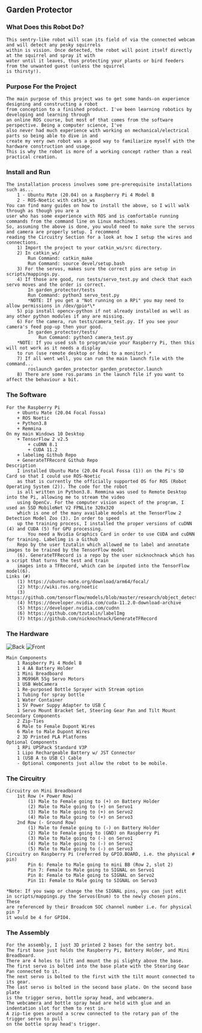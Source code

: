 ## Garden Protector



### What Does this Robot Do?
	This sentry-like robot will scan its field of via the connected webcam and will detect any pesky squirrels 
	within is vision. Once detected, the robot will point itself directly at the squirrel and spray it with
	water until it leaves, thus protecting your plants or bird feeders from the unwanted guest (unless the squirrel
	is thirsty!).

### Purpose For the Project
	The main purpose of this project was to get some hands-on experience designing and constructing a robot
	from conception to a finished product. I've been learning robotics by developing and learning through 
	an online ROS course, but most of that comes from the software perspective. Being a computer science, I've 
	also never had much experience with working on mechanical/electrical parts so being able to dive in and 
	create my very own robot was a good way to familiarize myself with the hardware construction and usage. 
	This is why the robot is more of a working concept rather than a real practical creation.

### Install and Run
	The installation process involves some pre-prerequisite installations such as...
		1 - Ubuntu Mate (20.04) on a Raspberry Pi 4 Model B
		2 - ROS-Noetic with catkin_ws
	You can find many guides on how to install the above, so I will walk through as though you are a
	user who has some experience with ROS and is comfortable running commands from the command line on Linux machines.
	So, assuming the above is done, you would need to make sure the servos and camera are properly setup. I recommend 
	reading the Circuitry Section for a look at how I setup the wires and connections.
		1) Import the project to your catkin_ws/src directory.
		2) In catkin_ws/
			Run Command: catkin_make
			Run Command: source devel/setup.bash
		3) For the servos, makes sure the correct pins are setup in scripts/mappings.py.
		4) If those are good, run tests/servo_test.py and check that each servo moves and the order is correct. 
			In garden_protector/tests
			Run Command: python3 servo_test.py
			*NOTE: If you get a "Not running on a RPi" you may need to allow permissions in /dev/gpio*\*
		5) pip install opencv-python if not already installed as well as any other python modules if any are missing.
		6) For the camera, run tests/camera_test.py. If you see your camera's feed pop-up then your good.
			In garden_protector/tests/ 
				Run Command: python3 camera_test.py
		*NOTE: If you used ssh to program/use your Raspberry Pi, then this will not work as it needs a display 
		to run (use remote desktop or hdmi to a monitor).*
		7) If all went well, you can run the main launch file with the command... 
			roslaunch garden_protector garden_protector.launch
		8) There are some ros.params in the launch file if you want to affect the behaviour a bit.
	
### The Software
	For the Raspberry Pi 
		+ Ubuntu Mate (20.04 Focal Fossa)
		+ ROS Noetic
		+ Python3.8
		+ Remmina
	On my main Windows 10 Desktop
		+ TensorFlow 2 v2.5
			+ cuDNN 8.1
			+ CUDA 11.2
		+ labelimg Github Repo
		+ GenerateTFRecord Github Repo
	Description
		I installed Ubuntu Mate (20.04 Focal Fossa (1)) on the Pi's SD Card so that I could use ROS-Noetic
		as that is currently the officially supported OS for ROS (Robot Operating System (2)). The code for the robot 
		is all written in Python3.8. Remmina was used to Remote Desktop into the Pi, allowing me to stream the video
		using OpenCv. For the computer vision aspect of the program, I used an SSD MobileNet V2 FPNLite 320x320 
		which is one of the many available models at the TensorFlow 2 Detection Model Zoo (3). In order to speed 
		up the training process, I installed the proper versions of cuDNN (4) and CUDA (5) for GPU processing.
		    You need a Nvidia Graphics Card in order to use CUDA and cuDNN for training. Labelimg is a Github 
		Repo by the user tzutalin which allowed me to label and annotate images to be trained by the TensorFlow model 
		(6). GenerateTFRecord is a repo by the user nicknochnack which has a script that turns the test and train 
		images into a TFRecord, which can be inputed into the TensorFlow model(6). 
	Links (#)
		(1) https://ubuntu-mate.org/download/arm64/focal/
		(2) http://wiki.ros.org/noetic
		(3) https://github.com/tensorflow/models/blob/master/research/object_detection/g3doc/tf2_detection_zoo.md
		(4) https://developer.nvidia.com/cuda-11.2.0-download-archive
		(5) https://developer.nvidia.com/cudnn
		(6) https://github.com/tzutalin/labelImg
		(7) https://github.com/nicknochnack/GenerateTFRecord

### The Hardware
![Back](https://github.com/Nick-Manglaviti/Garden-Protector/blob/master/Front_Image.jpg?raw=true)
![Front](https://github.com/Nick-Manglaviti/Garden-Protector/blob/master/Back_Image.jpg?raw=true)

	Main Components
		1 Raspberry Pi 4 Model B
		1 4 AA Battery Holder
		1 Mini Breadboard
		3 MG996R 55g Servo Motors
		1 USB WebCamera
		1 Re-purposed Bottle Sprayer with Stream option
		1 Tubing for spray bottle
		1 Water Container
		1 5V Power Suppy Adapter to USB C
		1 Servo Mount Bracket Set, Steering Gear Pan and Tilt Mount
	Secondary Components
		2 Zip-Ties
		6 Male to Female Dupont Wires
		6 Male to Male Dupont Wires
		2 3D Printed PLA Platforms
	Optional Components
		1 RPi UPSPack Standard V3P
		1 Lipo Rechargeable Battery w/ JST Connector
		1 (USB A to USB C) Cable
		- Optional components just allow the robot to be mobile.
		
### The Circuitry
	Circuitry on Mini Breadboard
		1st Row (+ Power Row)
			(1) Male to Female going to (+) on Battery Holder
			(2) Male to Male going to (+) on Servo1
			(3) Male to Male going to (+) on Servo2
			(4) Male to Male going to (+) on Servo3
		2nd Row (- Ground Row)
			(1) Male to Female going to (-) on Battery Holder
			(2) Male to Female going to (GND) on Raspberry Pi
			(3) Male to Male going to (-) on Servo1
			(4) Male to Male going to (-) on Servo2
			(5) Male to Male going to (-) on Servo3		
	Circuitry on Raspberry Pi (referred by GPIO.BOARD, i.e. the physical # pin)
			Pin 6: Female to Male going to mini BB (Row 2, slot 2)
			Pin 7: Female to Male going to SIGNAL on Servo1
			Pin 8: Female to Male going to SIGNAL on Servo2
			Pin 11: Female to Male going to SIGNAL on Servo3
	
	*Note: If you swap or change the the SIGNAL pins, you can just edit
	in scripts/mappings.py the Servos(Enum) to the newly chosen pins. These
	are referenced by their Broadcom SOC channel number i.e. for physical pin 7
	it would be 4 for GPIO4.
	
### The Assembly
	For the assembly, I just 3D printed 2 bases for the sentry bot. 
	The first base just holds the Raspberry Pi, Battery Holder, and Mini Breadboard. 
	There are 4 holes to lift and mount the pi slighty above the base. 
	The first servo is bolted into the base plate with the Stearing Gear Pan connected to it. 
	The next servo is bolted to the first with the tilt mount connected to its gear. 
	The last servo is bolted in the second base plate. On the second base plate 
	is the trigger servo, bottle spray head, and webcamera. 
	The webcamera and bottle spray head are held with glue and an indentation slot for them to rest in. 
	A zip-tie goes around a screw connected to the rotary pan of the trigger servo to pull 
	on the bottle spray head's trigger. 





